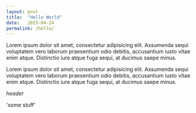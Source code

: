 ```yaml
---
layout: post
title:  "Hello World"
date:   2015-04-24 
permalink: /hello/
---
```

Lorem ipsum dolor sit amet, consectetur adipisicing elit. Assumenda sequi voluptatem vero laborum praesentium odio debitis, accusantium iusto vitae enim atque. Distinctio iure atque fuga sequi, at ducimus saepe minus.

Lorem ipsum dolor sit amet, consectetur adipisicing elit. Assumenda sequi voluptatem vero laborum praesentium odio debitis, accusantium iusto vitae enim atque. Distinctio iure atque fuga sequi, at ducimus saepe minus.

*header*

'some stuff'
